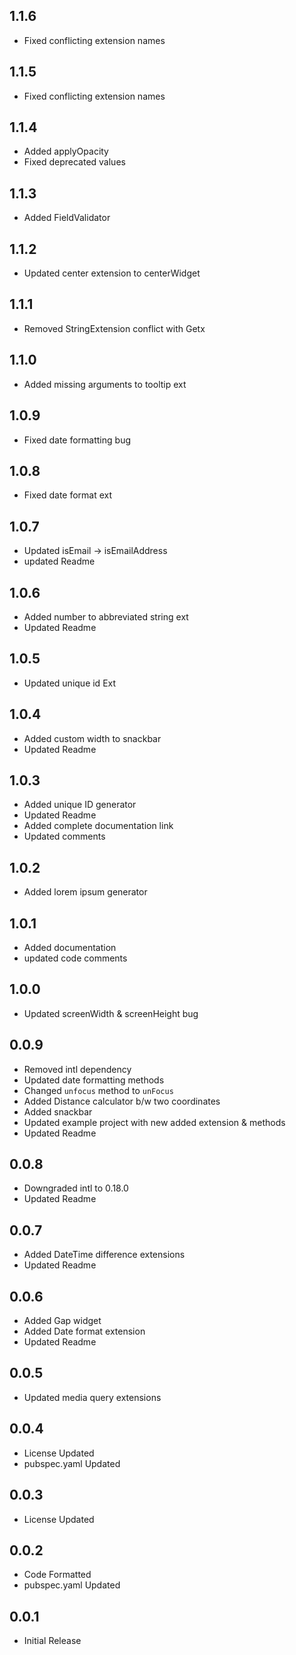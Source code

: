 ## 1.1.6

- Fixed conflicting extension names

## 1.1.5

- Fixed conflicting extension names

## 1.1.4

- Added applyOpacity
- Fixed deprecated values

## 1.1.3

- Added FieldValidator

## 1.1.2

- Updated center extension to centerWidget

## 1.1.1

- Removed StringExtension conflict with Getx

## 1.1.0

- Added missing arguments to tooltip ext

## 1.0.9

- Fixed date formatting bug

## 1.0.8

- Fixed date format ext

## 1.0.7

- Updated isEmail -> isEmailAddress
- updated Readme

## 1.0.6

- Added number to abbreviated string ext
- Updated Readme

## 1.0.5

- Updated unique id Ext

## 1.0.4

- Added custom width to snackbar
- Updated Readme

## 1.0.3

- Added unique ID generator
- Updated Readme
- Added complete documentation link
- Updated comments

## 1.0.2

- Added lorem ipsum generator


## 1.0.1

- Added documentation
- updated code comments


## 1.0.0

- Updated screenWidth & screenHeight bug


## 0.0.9

- Removed intl dependency
- Updated date formatting methods
- Changed `unfocus` method to `unFocus`
- Added Distance calculator b/w two coordinates
- Added snackbar
- Updated example project with new added extension & methods
- Updated Readme


## 0.0.8

- Downgraded intl to 0.18.0
- Updated Readme


## 0.0.7

- Added DateTime difference extensions
- Updated Readme


## 0.0.6

- Added Gap widget
- Added Date format extension
- Updated Readme


## 0.0.5

- Updated media query extensions


## 0.0.4

- License Updated
- pubspec.yaml Updated


## 0.0.3

- License Updated


## 0.0.2

- Code Formatted
- pubspec.yaml Updated


## 0.0.1

- Initial Release
